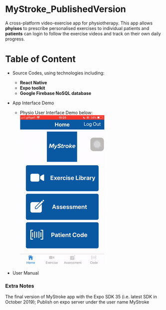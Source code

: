 # MyStroke_PublishedVersion
A cross-platform video-exercise app for physiotherapy. This app allows **phyisos** to prescribe personalised exercises to individual patients and **patients** can login to follow the exercise videos and track on their own daily progress. 

# Table of Content
- Source Codes, using technologies including:
  - **React Native** 
  - **Expo toolkit**
  - **Google Firebase NoSQL database**
  
- App Interface Demo
  - Physio User Interface Demo below:
  ![Physio User Interface Demo](https://github.com/huichen0730/MyStroke_PublishedVersion/blob/master/Interface%20Demos/PhysioInterfaces.gif)
  
- User Manual

### Extra Notes
The final version of MyStroke app with the Expo SDK 35 (i.e. latest SDK in October 2019); Publish on expo server under the user name MyStroke
